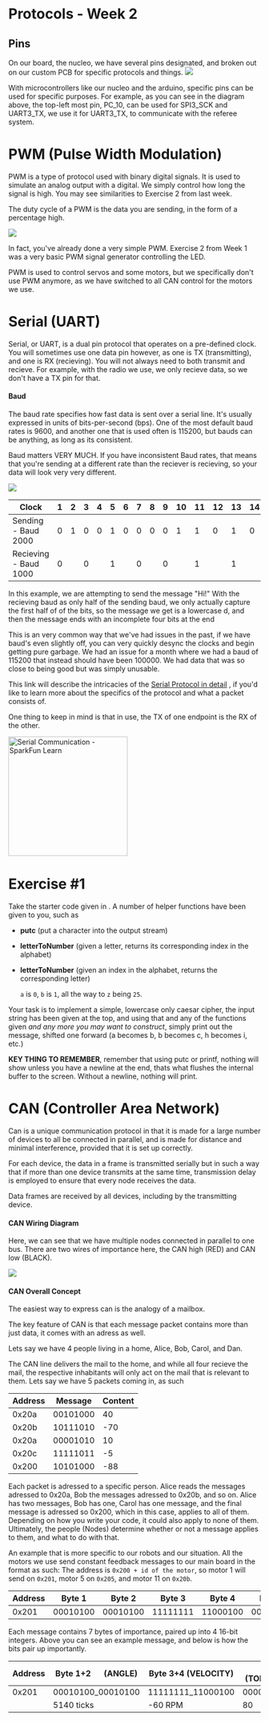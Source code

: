 # Protocols - Week 2

## Pins

On our board, the nucleo, we have several pins designated, and broken out on our custom PCB for specific protocols and things.
![](assets/NucleoPinoutMarked.png)

With microcontrollers like our nucleo and the arduino, specific pins can be used for specific purposes. For example, as you can see in the diagram above, the top-left most pin, PC_10, can be used for SPI3_SCK and UART3_TX, we use it for UART3_TX, to communicate with the referee system.

# PWM (Pulse Width Modulation)

PWM is a type of protocol used with binary digital signals. It is used to simulate an analog output with a digital. We simply control how long the signal is high. You may see similarities to Exercise 2 from last week. 

The duty cycle of a PWM is the data you are sending, in the form of a percentage high.

![](assets/week2_1.png)

In fact, you've already done a very simple PWM. Exercise 2 from Week 1 was a very basic PWM signal generator controlling the LED. 

PWM is used to control servos and some motors, but we specifically don't use PWM anymore, as we have switched to all CAN control for the motors we use.

# Serial (UART)

Serial, or UART, is a dual pin protocol that operates on a pre-defined clock. You will sometimes use one data pin however, as one is TX (transmitting), and one is RX (recieving). You will not always need to both transmit and recieve. For example, with the radio we use, we only recieve data, so we don't have a TX pin for that. 

#### Baud

The baud rate specifies how fast data is sent over a serial line. It's usually expressed in units of bits-per-second (bps). One of the most default baud rates is 9600, and another one that is used often is 115200, but bauds can be anything, as long as its consistent.

Baud matters VERY MUCH. If you have inconsistent Baud rates, that means that you're sending at a different rate than the reciever is recieving, so your data will look very very different.

![](assets/week2_3.png)

| Clock                 | 1   | 2   | 3   | 4   | 5   | 6   | 7   | 8   | 9   | 10  | 11  | 12  | 13  | 14  | 15  | 16  | 17  | 18  | 19  | 20  | 21  | 22  | 23  | 24  | Message |
| --------------------- | --- |:--- | --- | --- | --- | --- | --- | --- | --- | --- | --- | --- | --- | --- | --- | --- | --- | --- | --- | --- | --- | --- | --- | --- | ------- |
| Sending - Baud 2000   | 0   | 1   | 0   | 0   | 1   | 0   | 0   | 0   | 0   | 1   | 1   | 0   | 1   | 0   | 0   | 1   | 0   | 0   | 1   | 0   | 0   | 0   | 0   | 1   | Hi!     |
| Recieving - Baud 1000 | 0   |     | 0   |     | 1   |     | 0   |     | 0   |     | 1   |     | 1   |     | 0   |     | 0   |     | 1   |     | 0   |     | 0   |     | d?      |

In this example, we are attempting to send the message "Hi!"
With the recieving baud as only half of the sending baud, we only actually capture the first half of of the bits, so the message we get is a lowercase d, and then the message ends with an incomplete four bits at the end

This is an very common way that we've had issues in the past, if we have baud's even slightly off, you can very quickly desync the clocks and begin getting pure garbage. We had an issue for a month where we had a baud of 115200 that instead should have been 100000. We had data that was so close to being good but was simply unusable.

This link will describe the intricacies of the [Serial Protocol in detail](serial.md) , if you'd like to learn more about the specifics of the protocol and what a packet consists of.

One thing to keep in mind is that in use, the TX of one endpoint is the RX of the other.

<img src="assets\week2_2.png" title="" alt="Serial Communication - SparkFun Learn" width="238">

# Exercise #1

Take the starter code given in [](controlledblinky.cpp). 
A number of helper functions have been given to you, such as 

- **putc** (put a character into the output stream)

- **letterToNumber** (given a letter, returns its corresponding index in the alphabet) 

- **letterToNumber** (given an index in the alphabet, returns the corresponding letter)
  
  `a` is `0`, `b` is `1`, all the way to `z` being `25`.

Your task is to implement a simple, lowercase only caesar cipher, the input string has been given at the top, and using that and any of the functions given *and any more you may want to construct*, simply print out the message, shifted one forward (a becomes b, b becomes c, h becomes i, etc.)

**KEY THING TO REMEMBER**, remember that using putc or printf, nothing will show unless you have a newline at the end, thats what flushes the internal buffer to the screen. Without a newline, nothing will print.

# CAN (Controller Area Network)

Can is a unique communication protocol in that it is made for a large number of devices to all be connected in parallel, and is made for distance and minimal interference, provided that it is set up correctly.

For each device, the data in a frame is transmitted serially but in such a way that if more than one device transmits at the same time, transmission delay is employed to ensure that every node receives the data.

Data frames are received by all devices, including by the transmitting device.

#### CAN Wiring Diagram

Here, we can see that we have multiple nodes connected in parallel to one bus. There are two wires of importance here, the CAN high (RED) and CAN low (BLACK).

![](assets/week2_4.png)

#### CAN Overall Concept

The easiest way to express can is the analogy of a mailbox.

The key feature of CAN is that each message packet contains more than just data, it comes with an adress as well.

Lets say we have 4 people living in a home, Alice, Bob, Carol, and Dan.

The CAN line delivers the mail to the home, and while all four recieve the mail, the respective inhabitants will only act on the mail that is relevant to them.
Lets say we have 5 packets coming in, as such

| Address | Message  | Content |
| ------- | -------- | ------- |
| 0x20a   | 00101000 | 40      |
| 0x20b   | 10111010 | -70     |
| 0x20a   | 00001010 | 10      |
| 0x20c   | 11111011 | -5      |
| 0x200   | 10101000 | -88     |

Each packet is adressed to a specific person. Alice reads the messages adressed to 0x20a, Bob the messages adressed to 0x20b, and so on. Alice has two messages, Bob has one, Carol has one message, and the final message is adressed so 0x200, which in this case, applies to all of them. Depending on how you write your code, it could also apply to none of them. Ultimately, the people (Nodes) determine whether or not a message applies to them, and what to do with that.

An example that is more specific to our robots and our situation. All the motors we use send constant feedback messages to our main board in the format as such:
The address is `0x200 + id of the motor`, so motor 1 will send on `0x201`, motor 5 on `0x205`, and motor 11 on `0x20b`.

| Address | Byte 1   | Byte 2   | Byte 3   | Byte 4   | Byte 5   | Byte 6   | Byte 7   |
| ------- | -------- | -------- | -------- | -------- | -------- | -------- | -------- |
| 0x201   | 00010100 | 00010100 | 11111111 | 11000100 | 00000000 | 01010000 | 00100010 |

Each message contains 7 bytes of importance, paired up into 4 16-bit integers. Above you can see an example message, and below is how the bits pair up importantly.

| Address | Byte 1+2      (ANGLE) | Byte 3+4 (VELOCITY) | Byte 5+6    (TORQUE_CURRENT) | Byte 7 (TEMPERATURE) |
| ------- | --------------------- | ------------------- | ---------------------------- | -------------------- |
| 0x201   | 00010100_00010100     | 11111111_11000100   | 00000000_01010000            | 00100010             |
|         | 5140 ticks            | -60 RPM             | 80                           | 34C                  |
